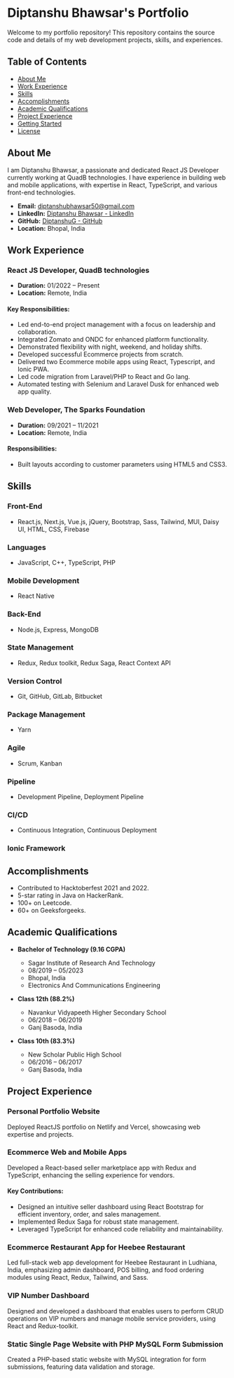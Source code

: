 # Diptanshu Bhawsar's Portfolio

Welcome to my portfolio repository! This repository contains the source code and details of my web development projects, skills, and experiences.

## Table of Contents

- [About Me](#about-me)
- [Work Experience](#work-experience)
- [Skills](#skills)
- [Accomplishments](#accomplishments)
- [Academic Qualifications](#academic-qualifications)
- [Project Experience](#project-experience)
- [Getting Started](#getting-started)
- [License](#license)

## About Me

I am Diptanshu Bhawsar, a passionate and dedicated React JS Developer currently working at QuadB technologies. I have experience in building web and mobile applications, with expertise in React, TypeScript, and various front-end technologies.

- **Email:** diptanshubhawsar50@gmail.com
- **LinkedIn:** [Diptanshu Bhawsar - LinkedIn](https://www.linkedin.com/in/diptanshu-bhawsar-503b201aa/)
- **GitHub:** [DiptanshuG - GitHub](https://github.com/DiptanshuG)
- **Location:** Bhopal, India

## Work Experience

### React JS Developer, QuadB technologies

- **Duration:** 01/2022 – Present
- **Location:** Remote, India

#### Key Responsibilities:

- Led end-to-end project management with a focus on leadership and collaboration.
- Integrated Zomato and ONDC for enhanced platform functionality.
- Demonstrated flexibility with night, weekend, and holiday shifts.
- Developed successful Ecommerce projects from scratch.
- Delivered two Ecommerce mobile apps using React, Typescript, and Ionic PWA.
- Led code migration from Laravel/PHP to React and Go lang.
- Automated testing with Selenium and Laravel Dusk for enhanced web app quality.

### Web Developer, The Sparks Foundation

- **Duration:** 09/2021 – 11/2021
- **Location:** Remote, India

#### Responsibilities:

- Built layouts according to customer parameters using HTML5 and CSS3.

## Skills

### Front-End

- React.js, Next.js, Vue.js, jQuery, Bootstrap, Sass, Tailwind, MUI, Daisy UI, HTML, CSS, Firebase

### Languages

- JavaScript, C++, TypeScript, PHP

### Mobile Development

- React Native

### Back-End

- Node.js, Express, MongoDB

### State Management

- Redux, Redux toolkit, Redux Saga, React Context API

### Version Control

- Git, GitHub, GitLab, Bitbucket

### Package Management

- Yarn

### Agile

- Scrum, Kanban

### Pipeline

- Development Pipeline, Deployment Pipeline

### CI/CD

- Continuous Integration, Continuous Deployment

### Ionic Framework

## Accomplishments

- Contributed to Hacktoberfest 2021 and 2022.
- 5-star rating in Java on HackerRank.
- 100+ on Leetcode.
- 60+ on Geeksforgeeks.

## Academic Qualifications

- **Bachelor of Technology (9.16 CGPA)**
  - Sagar Institute of Research And Technology
  - 08/2019 – 05/2023
  - Bhopal, India
  - Electronics And Communications Engineering

- **Class 12th (88.2%)**
  - Navankur Vidyapeeth Higher Secondary School
  - 06/2018 – 06/2019
  - Ganj Basoda, India

- **Class 10th (83.3%)**
  - New Scholar Public High School
  - 06/2016 – 06/2017
  - Ganj Basoda, India

## Project Experience

### Personal Portfolio Website

Deployed ReactJS portfolio on Netlify and Vercel, showcasing web expertise and projects.

### Ecommerce Web and Mobile Apps

Developed a React-based seller marketplace app with Redux and TypeScript, enhancing the selling experience for vendors.

#### Key Contributions:

- Designed an intuitive seller dashboard using React Bootstrap for efficient inventory, order, and sales management.
- Implemented Redux Saga for robust state management.
- Leveraged TypeScript for enhanced code reliability and maintainability.

### Ecommerce Restaurant App for Heebee Restaurant

Led full-stack web app development for Heebee Restaurant in Ludhiana, India, emphasizing admin dashboard, POS billing, and food ordering modules using React, Redux, Tailwind, and Sass.

### VIP Number Dashboard

Designed and developed a dashboard that enables users to perform CRUD operations on VIP numbers and manage mobile service providers, using React and Redux-toolkit.

### Static Single Page Website with PHP MySQL Form Submission

Created a PHP-based static website with MySQL integration for form submissions, featuring data validation and storage.
